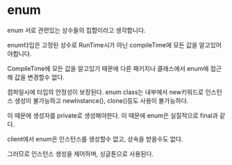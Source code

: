 # enum

enum 서로 관련있는 상수들의 집합이라고 생각합니다.

enum타입은 고정된 상수로 RunTime시가 아닌 compileTime에 모든 값을 알고있어야합니다.

CompileTime에 모든 값을 알고있기 때문에 다른 패키지나 클래스에서 enum에 접근해 값을 변경할수 없다.

컴파일시에 타입의 안정성이 보장된다.
enum class는 내부에서 new키워드로 인스턴스 생성이 불가능하고 newInstance(), clone()등도 사용이 불가능하다.

이 때문에 생성자를 private로 생성해야한다. 이 때문에 enum은 실질적으로 final과 같다.

client에서 enum은 인스턴스를 생성할수 없고, 상속을 받을수도 없다.

그러므로 인스턴스 생성을 제어하며, 싱글톤으로 사용된다.

